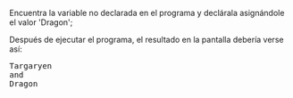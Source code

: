 
Encuentra la variable no declarada en el programa y declárala asignándole el valor 'Dragon';

Después de ejecutar el programa, el resultado en la pantalla debería verse así:

<pre class='hexlet-basics-output'>
Targaryen
and
Dragon
</pre>
